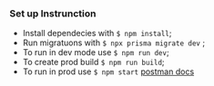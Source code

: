 ### Set up Instrunction

- Install dependecies with `$ npm install`;
- Run migratuons with `$ npx prisma migrate dev` ;
- To run in dev mode use  `$ npm run dev`;
- To create prod build  `$ npm run build`;
- To run in  prod use  `$ npm start`
[postman docs](https://documenter.getpostman.com/view/20589483/2sAXjDeau3 "postman")


